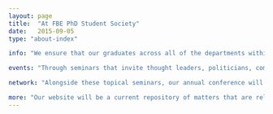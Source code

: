 ```yaml
---
layout: page
title:  "At FBE PhD Student Society"
date:   2015-09-05
type: "about-index"

info: "We ensure that our graduates across all of the departments within the faculty of business and economics are provided with enriching experiences that will enable them to make meaningful and worthwhile contributions to society. The society will have standing committee of member who will maintain our constitution and ensure that the society is representative of students needs across the faculty of business and economics. The standing committee will ensure that appropriate funding and governance structures ensure that students are represented in a legitimate and meaningful way. The society aims to achieve this through the following"

events: "Through seminars that invite thought leaders, politicians, community leaders, academics and media to discuss events that are relevant and apt. Such events will seek to provide students with opportunities to make connections with people from across the private and public sector."

network: "Alongside these topical seminars, our annual conference will provide students with an opportunity to organise and coordinate conferences across the diverse disciplines within our faculty and where appropriate we will deliver our conference in partnership with other universities. Our conference will provide students at all stages in the PhD with an opportunity to build valuable skills and enduring relationships with the community of scholars. "

more: "Our website will be a current repository of matters that are relevant to all students across our faculty. Such matters will include opportunities relating to the job market, funding, internships, seminars and upskilling."
---
```



